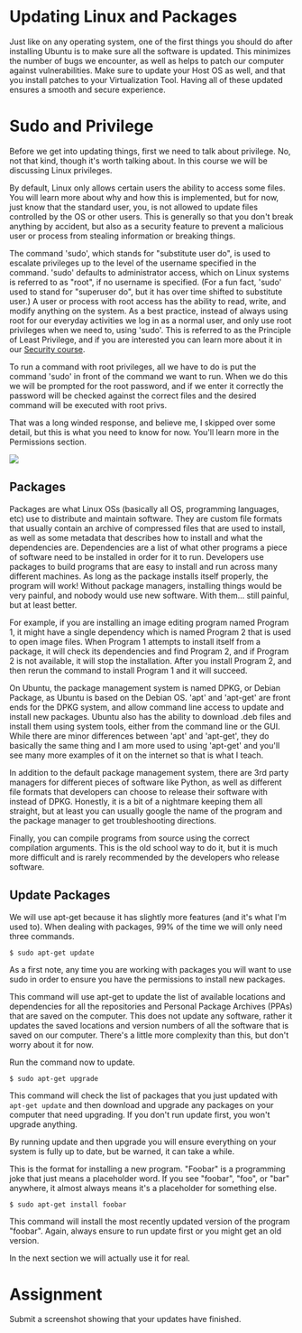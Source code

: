 # Updating Linux and Packages
Just like on any operating system, one of the first things you should do after installing Ubuntu is to make sure all the software is updated. This minimizes the number of bugs we encounter, as well as helps to patch our computer against vulnerabilities. Make sure to update your Host OS as well, and that you install patches to your Virtualization Tool. Having all of these updated ensures a smooth and secure experience.

# Sudo and Privilege

Before we get into updating things, first we need to talk about privilege. No, not that kind, though it's worth talking about. In this course we will be discussing Linux privileges.

By default, Linux only allows certain users the ability to access some files. You will learn more about why and how this is implemented, but for now, just know that the standard user, you, is not allowed to update files controlled by the OS or other users. This is generally so that you don't break anything by accident, but also as a security feature to prevent a malicious user or process from stealing information or breaking things.

The command 'sudo', which stands for "substitute user do", is used to escalate privileges up to the level of the username specified in the command. 'sudo' defaults to administrator access,  which on Linux systems is referred to as "root", if no username is specified. (For  a fun fact, 'sudo' used to stand for "superuser do", but it has over time shifted to substitute user.) A user or process with root access has the ability to read, write, and modify anything on the system. As a best practice, instead of always using root for our everyday activities we log in as a normal user, and only use root privileges when we need to, using 'sudo'. This is referred to as the Principle of Least Privilege, and if you are interested you can learn more about it in our [Security course]($@ASSIGNVIEWBYID*894@$).

To run a command with root privileges, all we have to do is put the command 'sudo' in front of the command we want to run. When we do this we will be prompted for the root password, and if we enter it correctly the password will be checked against the correct files and the desired command will be executed with root privs.

That was a long winded response, and believe me, I skipped over some detail, but this is what you need to know for now. You'll learn more in the Permissions section.

[<img src="https://imgs.xkcd.com/comics/sandwich.png">](https://xkcd.com/149/)

## Packages

Packages are what Linux OSs (basically all OS, programming languages, etc) use to distribute and maintain software. They are custom file formats that usually contain an archive of compressed files that are used to install, as well as some metadata that describes how to install and what the dependencies are. Dependencies are a list of what other programs a piece of software need to be installed in order for it to run. Developers use packages to build programs that are easy to install and run across many different machines. As long as the package installs itself properly, the program will work! Without package managers, installing things would be very painful, and nobody would use new software. With them... still painful, but at least better. 

For example, if you are installing an image editing program named Program 1, it might have a single dependency which is named Program 2 that is used to open image files. When Program 1 attempts to install itself from a package, it will check its dependencies and find Program 2, and if Program 2 is not available, it will stop the installation. After you install Program 2, and then rerun the command to install Program 1 and it will succeed.

On Ubuntu, the package management system is named DPKG, or Debian Package, as Ubuntu is based on the Debian OS. 'apt' and 'apt-get' are front ends for the DPKG system, and allow command line access to update and install new packages. Ubuntu also has the ability to download .deb files and install them using system tools, either from the command line or the GUI. While there are minor differences between 'apt' and 'apt-get', they do basically the same thing and I am more used to using 'apt-get' and you'll see many more examples of it on the internet so that is what I teach. 

In addition to the default package management system, there are 3rd party managers for different pieces of software like Python, as well as different file formats that developers can choose to release their software with instead of DPKG. Honestly, it is a bit of a nightmare keeping them all straight, but at least you can usually google the name of the program and the package manager to get troubleshooting directions.

Finally, you can compile programs from source using the correct compilation arguments. This is the old school way to do it, but it is much more difficult and is rarely recommended by the developers who release software. 


## Update Packages

We will use apt-get because it has slightly more features (and it's what I'm used to). When dealing with packages, 99% of the time we will only need three commands.

``` 
$ sudo apt-get update
```
As a first note, any time you are working with packages you will want to use sudo in order to ensure you have the permissions to install new packages.

This command will use apt-get to update the list of available locations and dependencies for all the repositories and Personal Package Archives (PPAs) that are saved on the computer. This does not update any software, rather it updates the saved locations and version numbers of all the software that is saved on our computer. There's a little more complexity than this, but don't worry about it for now.

Run the command now to update.

``` 
$ sudo apt-get upgrade
```
This command will check the list of packages that you just updated with ```apt-get update``` and then download and  upgrade any packages on your computer that need upgrading. If you don't run update first, you won't upgrade anything.

By running update and then upgrade you will ensure everything on your system is fully up to date, but be warned, it can take a while. 

This is the format for installing a new program. "Foobar" is a programming joke that just means a placeholder word. If you see "foobar", "foo", or "bar" anywhere, it almost always means it's a placeholder for something else. 
``` 
$ sudo apt-get install foobar
```
This command will install the most recently updated version of the program "foobar". Again, always ensure to run update first or you might get an old version.

In the next section we will actually use it for real. 

# Assignment
Submit a screenshot showing that your updates have finished. 